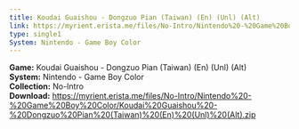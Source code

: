```yaml
---
title: Koudai Guaishou - Dongzuo Pian (Taiwan) (En) (Unl) (Alt)
link: https://myrient.erista.me/files/No-Intro/Nintendo%20-%20Game%20Boy%20Color/Koudai%20Guaishou%20-%20Dongzuo%20Pian%20(Taiwan)%20(En)%20(Unl)%20(Alt).zip
type: single1
System: Nintendo - Game Boy Color
---
```

<b>Game:</b> Koudai Guaishou - Dongzuo Pian (Taiwan) (En) (Unl) (Alt)<br>
<b>System:</b> Nintendo - Game Boy Color<br>
<b>Collection:</b> No-Intro<br>
<b>Download:</b> https://myrient.erista.me/files/No-Intro/Nintendo%20-%20Game%20Boy%20Color/Koudai%20Guaishou%20-%20Dongzuo%20Pian%20(Taiwan)%20(En)%20(Unl)%20(Alt).zip